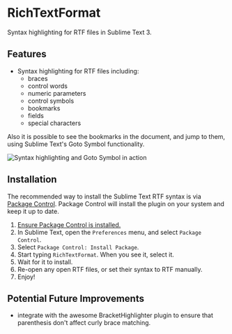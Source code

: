 # RichTextFormat
Syntax highlighting for RTF files in Sublime Text 3.

## Features

- Syntax highlighting for RTF files including:
  - braces
  - control words
  - numeric parameters
  - control symbols
  - bookmarks
  - fields
  - special characters

Also it is possible to see the bookmarks in the document, and jump to them, using Sublime Text's Goto Symbol functionality.

![Syntax highlighting and Goto Symbol in action](https://cloud.githubusercontent.com/assets/11882719/13594131/872688f2-e50a-11e5-9c20-f2528ec82a61.gif "A demonstration of the RTF syntax highlighting and Goto Symbol (bookmark) functionality.")

## Installation

The recommended way to install the Sublime Text RTF syntax is via [Package Control](https://packagecontrol.io/packages/RichTextFormat). Package Control will install the plugin on your system and keep it up to date.

1. [Ensure Package Control is installed.](https://packagecontrol.io/installation)
1. In Sublime Text, open the `Preferences` menu, and select `Package Control`.
1. Select `Package Control: Install Package`.
1. Start typing `RichTextFormat`. When you see it, select it.
1. Wait for it to install.
1. Re-open any open RTF files, or set their syntax to RTF manually.
1. Enjoy!

## Potential Future Improvements

- integrate with the awesome BracketHighlighter plugin to ensure that parenthesis don't affect curly brace matching.
